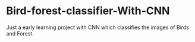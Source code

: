 # Bird-forest-classifier-With-CNN

Just a early learning project with CNN which classifies the images of Birds and Forest.
